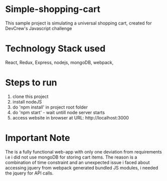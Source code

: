 # Simple-shopping-cart

This sample project is simulating a universal shopping cart, created for DevCrew's Javascript challenge

# Technology Stack used

React, Redux, Express, nodejs, mongoDB, webpack,


# Steps to run

1. clone this project
2. install nodeJS
3. do 'npm install' in project root folder
4. do  'npm start' - wait untill node server starts
5. access website in browser at URL: http://localhost:3000



# Important Note

The is a fully functional web-app with only one deviation from requirements i.e i did not use mongoDB for storing cart items. The reason is a combination of time constraint and an unexpected issue i faced about accessing jquery from webpack generated bundled JS modules, i needed the jquery for API calls.
